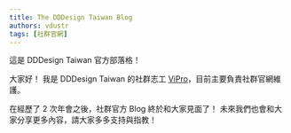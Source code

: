 ```yaml
---
title: The DDDesign Taiwan Blog
authors: vdustr
tags: [社群官網]
---
```


這是 DDDesign Taiwan 官方部落格！

<!--truncate-->

大家好！ 我是 DDDesign Taiwan 的社群志工 [ViPro](https://github.com/vdustr)，目前主要負責社群官網維護。

在經歷了 2 次年會之後，社群官方 Blog 終於和大家見面了！ 未來我們也會和大家分享更多內容，請大家多多支持與指教！
